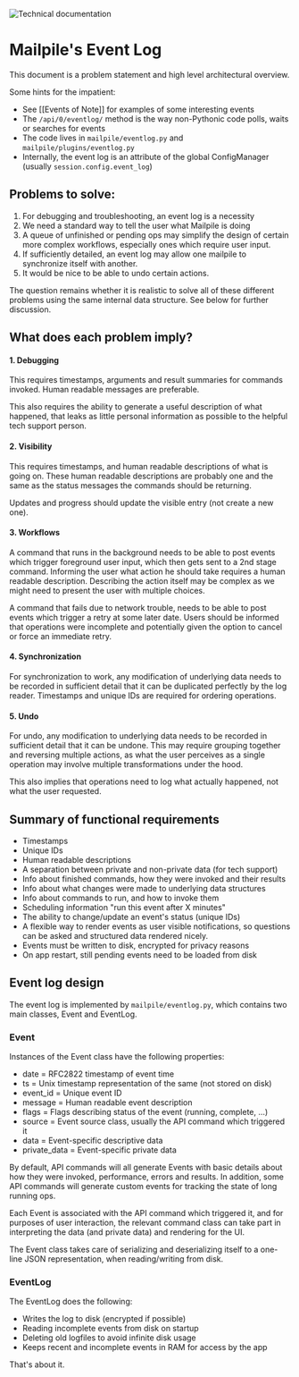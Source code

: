 ![Technical documentation](https://github.com/pagekite/Mailpile/wiki/images/page-technical.png)

# Mailpile's Event Log

This document is a problem statement and high level architectural overview.

Some hints for the impatient:

* See [[Events of Note]] for examples of some interesting events
* The `/api/0/eventlog/` method is the way non-Pythonic code polls, waits or searches for events
* The code lives in `mailpile/eventlog.py` and `mailpile/plugins/eventlog.py`
* Internally, the event log is an attribute of the global ConfigManager (usually `session.config.event_log`)


## Problems to solve:

1. For debugging and troubleshooting, an event log is a necessity
2. We need a standard way to tell the user what Mailpile is doing
3. A queue of unfinished or pending ops may simplify the design of
   certain more complex workflows, especially ones which require
   user input.
4. If sufficiently detailed, an event log may allow one mailpile to
   synchronize itself with another.
5. It would be nice to be able to undo certain actions.

The question remains whether it is realistic to solve all of these
different problems using the same internal data structure.  See below
for further discussion.


## What does each problem imply?

#### 1. Debugging

This requires timestamps, arguments and result summaries for commands
invoked.  Human readable messages are preferable.

This also requires the ability to generate a useful description of what
happened, that leaks as little personal information as possible to the
helpful tech support person.

#### 2. Visibility

This requires timestamps, and human readable descriptions of what is
going on.  These human readable descriptions are probably one and the
same as the status messages the commands should be returning.

Updates and progress should update the visible entry (not create a new
one).

#### 3. Workflows

A command that runs in the background needs to be able to post events
which trigger foreground user input, which then gets sent to a 2nd stage
command.  Informing the user what action he should take requires a human
readable description.  Describing the action itself may be complex as
we might need to present the user with multiple choices.

A command that fails due to network trouble, needs to be able to post
events which trigger a retry at some later date. Users should be informed
that operations were incomplete and potentially given the option to cancel
or force an immediate retry.

#### 4. Synchronization

For synchronization to work, any modification of underlying data needs
to be recorded in sufficient detail that it can be duplicated perfectly
by the log reader. Timestamps and unique IDs are required for ordering
operations.

#### 5. Undo

For undo, any modification to underlying data needs to be recorded in
sufficient detail that it can be undone.  This may require grouping
together and reversing multiple actions, as what the user perceives as
a single operation may involve multiple transformations under the hood.

This also implies that operations need to log what actually happened,
not what the user requested.


## Summary of functional requirements

* Timestamps
* Unique IDs
* Human readable descriptions
* A separation between private and non-private data (for tech support)
* Info about finished commands, how they were invoked and their results
* Info about what changes were made to underlying data structures
* Info about commands to run, and how to invoke them
* Scheduling information "run this event after X minutes"
* The ability to change/update an event's status (unique IDs)
* A flexible way to render events as user visible notifications, so
  questions can be asked and structured data rendered nicely.
* Events must be written to disk, encrypted for privacy reasons
* On app restart, still pending events need to be loaded from disk


## Event log design

The event log is implemented by `mailpile/eventlog.py`, which contains two
main classes, Event and EventLog.

### Event

Instances of the Event class have the following properties:

* date = RFC2822 timestamp of event time
* ts = Unix timestamp representation of the same (not stored on disk)
* event_id = Unique event ID
* message = Human readable event description
* flags = Flags describing status of the event (running, complete, ...)
* source = Event source class, usually the API command which triggered it
* data = Event-specific descriptive data
* private_data = Event-specific private data

By default, API commands will all generate Events with basic details about
how they were invoked, performance, errors and results. In addition, some
API commands will generate custom events for tracking the state of long
running ops.

Each Event is associated with the API command which triggered it, and for
purposes of user interaction, the relevant command class can take part in
interpreting the data (and private data) and rendering for the UI.

The Event class takes care of serializing and deserializing itself to a
one-line JSON representation, when reading/writing from disk.


### EventLog

The EventLog does the following:

* Writes the log to disk (encrypted if possible)
* Reading incomplete events from disk on startup
* Deleting old logfiles to avoid infinite disk usage
* Keeps recent and incomplete events in RAM for access by the app

That's about it.

